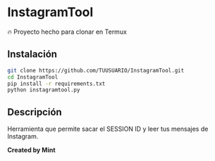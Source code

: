 # InstagramTool
🔥 Proyecto hecho para clonar en Termux

## Instalación
```bash
git clone https://github.com/TUUSUARIO/InstagramTool.git
cd InstagramTool
pip install -r requirements.txt
python instagramtool.py
```

## Descripción
Herramienta que permite sacar el SESSION ID y leer tus mensajes de Instagram.

**Created by Mint**
